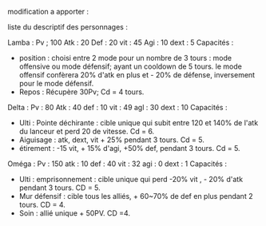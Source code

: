 modification a apporter :






liste du descriptif des personnages :


Lamba : 
Pv ; 100
Atk : 20
Def : 20
vit : 45
Agi : 10
dext : 5
  Capacités : 
  - position : choisi entre 2 mode pour un nombre de 3 tours : mode offensive ou mode défensif; ayant un cooldown de 5 tours.
              le mode offensif confèrera 20% d'atk en plus et - 20% de défense, inversement pour le mode défensif.
  - Repos : Récupère 30Pv; Cd = 4 tours.

Delta : 
Pv : 80
Atk : 40
def : 10
vit : 49
agl : 30
dext : 10
  Capacités : 
  - Ulti : Pointe déchirante : cible unique qui subit entre 120 et 140% de l'atk du lanceur et perd 20 de vitesse. Cd = 6.
  - Aiguisage : atk, dext, vit + 25% pendant 3 tours. Cd = 5.
  - étirement : -15 vit, + 15% d'agi, +50% def, pendant 3 tours. Cd = 5.

Oméga : 
Pv : 150
atk : 10
def : 40
vit : 32
agi : 0 
dext : 1
  Capacités : 
  - Ulti : emprisonnement :  cible unique qui perd -20% vit , - 20% d'atk pendant 3 tours. CD = 5.
  - Mur défensif : cible tous les alliés, + 60~70% de def en plus pendant 2 tours. CD = 4.
  - Soin : allié unique + 50PV. CD =4.
